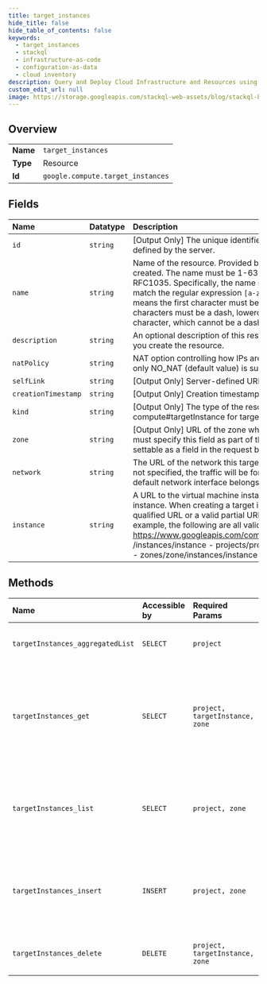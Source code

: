 ```yaml
---
title: target_instances
hide_title: false
hide_table_of_contents: false
keywords:
  - target_instances
  - stackql
  - infrastructure-as-code
  - configuration-as-data
  - cloud inventory
description: Query and Deploy Cloud Infrastructure and Resources using SQL
custom_edit_url: null
image: https://storage.googleapis.com/stackql-web-assets/blog/stackql-blog-post-featured-image.png
---
```

  
    

## Overview
<table><tbody>
<tr><td><b>Name</b></td><td><code>target_instances</code></td></tr>
<tr><td><b>Type</b></td><td>Resource</td></tr>
<tr><td><b>Id</b></td><td><code>google.compute.target_instances</code></td></tr>
</tbody></table>

## Fields
| Name | Datatype | Description |
|:-----|:---------|:------------|
| `id` | `string` | [Output Only] The unique identifier for the resource. This identifier is defined by the server. |
| `name` | `string` | Name of the resource. Provided by the client when the resource is created. The name must be 1-63 characters long, and comply with RFC1035. Specifically, the name must be 1-63 characters long and match the regular expression `[a-z]([-a-z0-9]*[a-z0-9])?` which means the first character must be a lowercase letter, and all following characters must be a dash, lowercase letter, or digit, except the last character, which cannot be a dash. |
| `description` | `string` | An optional description of this resource. Provide this property when you create the resource. |
| `natPolicy` | `string` | NAT option controlling how IPs are NAT'ed to the instance. Currently only NO_NAT (default value) is supported. |
| `selfLink` | `string` | [Output Only] Server-defined URL for the resource. |
| `creationTimestamp` | `string` | [Output Only] Creation timestamp in RFC3339 text format. |
| `kind` | `string` | [Output Only] The type of the resource. Always compute#targetInstance for target instances. |
| `zone` | `string` | [Output Only] URL of the zone where the target instance resides. You must specify this field as part of the HTTP request URL. It is not settable as a field in the request body. |
| `network` | `string` | The URL of the network this target instance uses to forward traffic. If not specified, the traffic will be forwarded to the network that the default network interface belongs to. |
| `instance` | `string` | A URL to the virtual machine instance that handles traffic for this target instance. When creating a target instance, you can provide the fully-qualified URL or a valid partial URL to the desired virtual machine. For example, the following are all valid URLs: - https://www.googleapis.com/compute/v1/projects/project/zones/zone /instances/instance - projects/project/zones/zone/instances/instance - zones/zone/instances/instance  |
## Methods
| Name | Accessible by | Required Params | Description |
|:-----|:--------------|:----------------|:------------|
| `targetInstances_aggregatedList` | `SELECT` | `project` | Retrieves an aggregated list of target instances. |
| `targetInstances_get` | `SELECT` | `project, targetInstance, zone` | Returns the specified TargetInstance resource. Gets a list of available target instances by making a list() request. |
| `targetInstances_list` | `SELECT` | `project, zone` | Retrieves a list of TargetInstance resources available to the specified project and zone. |
| `targetInstances_insert` | `INSERT` | `project, zone` | Creates a TargetInstance resource in the specified project and zone using the data included in the request. |
| `targetInstances_delete` | `DELETE` | `project, targetInstance, zone` | Deletes the specified TargetInstance resource. |
